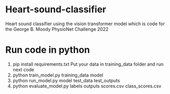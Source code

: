 # Heart-sound-classifier
Heart sound classifier using the vision transformer model which is code for the George B. Moody PhysioNet Challenge 2022

# Run code in python
1. pip install requirements.txt
Put your data in training_data folder and run next code
2. python train_model.py training_data model
3. python run_model.py model test_data test_outputs
4. python evaluate_model.py labels outputs scores.csv class_scores.csv

